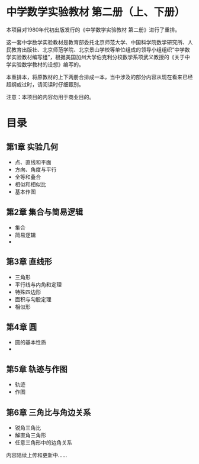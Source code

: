 # 中学数学实验教材 第二册（上、下册）

本项目对1980年代初出版发行的《中学数学实验教材 第二册》进行了重排。

这一套中学数学实验教材是教育部委托北京师范大学、中国科学院数学研究所、人民教育出版社、北京师范学院、北京景山学校等单位组成的领导小组组织“中学数学实验教材编写组”，根据美国加州大学伯克利分校数学系项武义教授的《关于中学实验数学教材的设想》编写的。

本重排本，将原教材的上下两册合排成一本，当中涉及的部分内容从现在看来已经超纲或过时，请阅读时仔细甄别。

注意：本项目的内容勿用于商业目的。


# 目录

## 第1章  实验几何
* 点、直线和平面
* 方向、角度与平行
* 全等和叠合
* 相似和相似比
* 基本作图

## 第2章  集合与简易逻辑
* 集合
* 简易逻辑
* 

## 第3章  直线形
* 三角形
* 平行线与内角和定理
* 特殊四边形
* 面积与勾股定理
* 相似形

## 第4章  圆
* 圆的基本性质
* 

## 第5章  轨迹与作图
* 轨迹
* 作图

## 第6章  三角比与角边关系
* 锐角三角比
* 解直角三角形
* 任意三角形中的边角关系

内容陆续上传和更新中……
